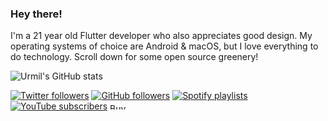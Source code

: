 ### Hey there!

I'm a 21 year old Flutter developer who also appreciates good design. My operating systems of choice are Android & macOS, but I love everything to do technology. Scroll down for some open source greenery!

![Urmil's GitHub stats](https://github-readme-stats.vercel.app/api?username=urmilshroff&hide=["stars","prs"])

[![Twitter followers](https://img.shields.io/twitter/follow/urmilshroff?color=1da1f2&label=Followers&style=flat-square&logo=twitter)](https://twitter.com/urmilshroff) [![GitHub followers](https://img.shields.io/github/followers/urmilshroff?color=24292e&label=Followers&style=flat-square&logo=github)](https://github.com/urmilshroff/) [![Spotify playlists](https://img.shields.io/badge/Playlists-14-1ed760?style=flat-square&logo=spotify)](https://open.spotify.com/user/urmilshroff?si=k4oH7EXFRY2Mcg9JV2Ubjg) [![YouTube subscribers](https://img.shields.io/badge/Subscribers-2K-ff0100?style=flat-square&logo=youtube)](https://www.youtube.com/user/urmilshroff/) <a href="https://www.buymeacoffee.com/urmilshroff" target="_blank"><img src="https://cdn.buymeacoffee.com/buttons/default-orange.png" alt="Buy me a coffee" style="height: 10px !important;width: 42px !important;" ></a>
